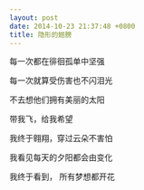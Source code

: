 ```yaml
---
layout: post
date: 2014-10-23 21:37:48 +0800
title: 隐形的翅膀
---
```



每一次都在徘徊孤单中坚强

每一次就算受伤害也不闪泪光

不去想他们拥有美丽的太阳

带我飞，给我希望

我终于翱翔，穿过云朵不害怕

我看见每天的夕阳都会由变化

我终于看到， 所有梦想都开花

